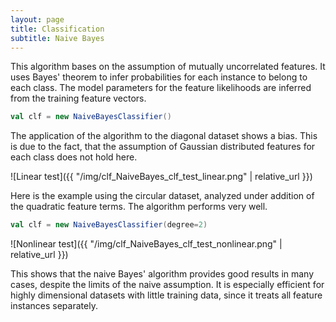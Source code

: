 ```yaml
---
layout: page
title: Classification
subtitle: Naive Bayes
---
```


This algorithm bases on the assumption of mutually uncorrelated features. It uses Bayes' theorem to infer probabilities for each instance to belong to each class. The model parameters for the feature likelihoods are inferred from the training feature vectors.

```scala
val clf = new NaiveBayesClassifier()
```

The application of the algorithm to the diagonal dataset shows a bias. This is due to the fact, that the assumption of Gaussian distributed features for each class does not hold here.

![Linear test]({{ "/img/clf_NaiveBayes_clf_test_linear.png" | relative_url }})


Here is the example using the circular dataset, analyzed under addition of the quadratic feature terms. The algorithm performs very well.

```scala
val clf = new NaiveBayesClassifier(degree=2)
```

![Nonlinear test]({{ "/img/clf_NaiveBayes_clf_test_nonlinear.png" | relative_url }})

This shows that the naive Bayes' algorithm provides good results in many cases, despite the limits of the naive assumption. It is especially efficient for highly dimensional datasets with little training data, since it treats all feature instances separately.

